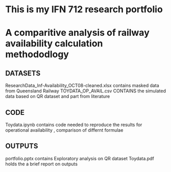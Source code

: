 # This is my IFN 712 research portfolio
# A comparitive analysis of railway availability calculation methododlogy 

## DATASETS
 ResearchData_Inf-Availability_OCT08-cleaned.xlsx  contains masked data from Queensland Railway
 TOYDATA_OP_AVAIL.csv  CONTAINS  the simulated data based on QR dataset and part from literature


## CODE
Toydata.ipynb contains code needed to reproduce the results for operational availability , comparison of differnt formulae


## OUTPUTS
 portfolio.pptx contains Exploratory analysis on QR dataset
 Toydata.pdf holds the a brief report on outputs
 

